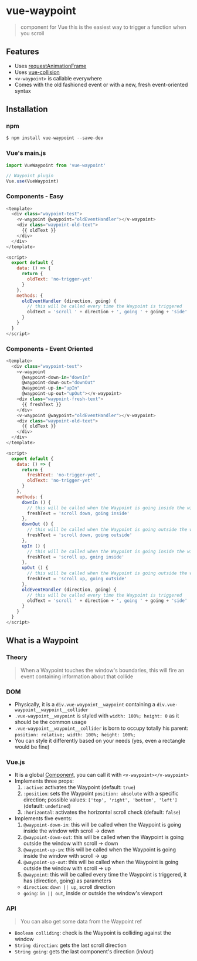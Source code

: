# vue-waypoint

> <v-waypoint> component for Vue
> this is the easiest way to trigger a function when you scroll

## Features
- Uses [requestAnimationFrame](https://developer.mozilla.org/en-US/docs/Web/API/window/requestAnimationFrame)
- Uses [vue-collision](https://github.com/scaccogatto/vue-collision)
- `<v-waypoint>` is callable everywhere
- Comes with the old fashioned event or with a new, fresh event-oriented syntax

## Installation

### npm
```js
$ npm install vue-waypoint --save-dev
```

### Vue's main.js
```js
import VueWaypoint from 'vue-waypoint'

// Waypoint plugin
Vue.use(VueWaypoint)
```
### Components - Easy
```js
<template>
  <div class="waypoint-test">
    <v-waypoint @waypoint="oldEventHandler"></v-waypoint>
    <div class="waypoint-old-text">
      {{ oldText }}
    </div>
  </div>
</template>

<script>
  export default {
    data: () => {
      return {
        oldText: 'no-trigger-yet'
      }
    },
    methods: {
      oldEventHandler (direction, going) {
        // this will be called every time the Waypoint is triggered
        oldText = 'scroll ' + direction + ', going ' + going + 'side'
      }
    }
  }
</script>
```

### Components - Event Oriented
```js
<template>
  <div class="waypoint-test">
    <v-waypoint
      @waypoint-down-in="downIn"
      @waypoint-down-out="downOut"
      @waypoint-up-in="upIn"
      @waypoint-up-out="upOut"></v-waypoint>
    <div class="waypoint-fresh-text">
      {{ freshText }}
    </div>
    <v-waypoint @waypoint="oldEventHandler"></v-waypoint>
    <div class="waypoint-old-text">
      {{ oldText }}
    </div>
  </div>
</template>

<script>
  export default {
    data: () => {
      return {
        freshText: 'no-trigger-yet',
        oldText: 'no-trigger-yet'
      }
    },
    methods: {
      downIn () {
        // this will be called when the Waypoint is going inside the window with scroll -> down
        freshText = 'scroll down, going inside'
      },
      downOut () {
        // this will be called when the Waypoint is going outside the window with scroll -> down
        freshText = 'scroll down, going outside'
      },
      upIn () {
        // this will be called when the Waypoint is going inside the window with scroll -> up
        freshText = 'scroll up, going inside'
      },
      upOut () {
        // this will be called when the Waypoint is going outside the window with scroll -> up
        freshText = 'scroll up, going outside'
      },
      oldEventHandler (direction, going) {
        // this will be called every time the Waypoint is triggered
        oldText = 'scroll ' + direction + ', going ' + going + 'side'
      }
    }
  }
</script>
```

## What is a Waypoint
### Theory
> When a Waypoint touches the window's boundaries, this will fire an event containing information about that collide

### DOM
- Physically, it is a `div.vue-waypoint__waypoint` containing a `div.vue-waypoint__waypoint__collider`
- `.vue-waypoint__waypoint` is styled with `width: 100%; height: 0` as it should be the common usage
- `.vue-waypoint__waypoint__collider` is born to occupy totally his parent: `position: relative; width: 100%; height: 100%;`
- You can style it differently based on your needs (yes, even a rectangle would be fine)

### Vue.js
- It is a global [Component](https://vuejs.org/v2/guide/components.html), you can call it with `<v-waypoint></v-waypoint>`
- Implements three props:
  1. `:active`: activates the Waypoint (default: `true`)
  2. `:position`: sets the Waypoint `position: absolute` with a specific direction; possible values: `['top', 'right', 'bottom', 'left']` (default: `undefined`)
  3. `:horizontal`: activates the horizontal scroll check (default: `false`)
- Implements five events:
  1. `@waypoint-down-in`: this will be called when the Waypoint is going inside the window with scroll -> down
  2. `@waypoint-down-out`: this will be called when the Waypoint is going outside the window with scroll -> down
  3. `@waypoint-up-in`: this will be called when the Waypoint is going inside the window with scroll -> up
  4. `@waypoint-up-out`: this will be called when the Waypoint is going outside the window with scroll -> up
  5. `@waypoint`: this will be called every time the Waypoint is triggered, it has (direction, going) as parameters
    - `direction`: `down || up`, scroll direction
    - `going`: `in || out`, inside or outside the window's viewport

### API
> You can also get some data from the Waypoint ref

- `Boolean colliding`: check is the Waypoint is colliding against the window
- `String direction`: gets the last scroll direction
- `String going`: gets the last component's direction (in/out)

